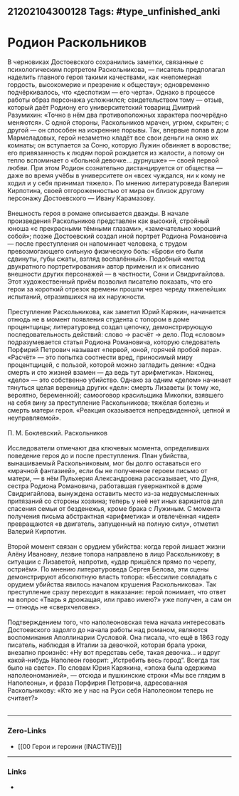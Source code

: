 21202104300128
Tags: #type_unfinished_anki
---
# Родион Раскольников

В черновиках Достоевского сохранились заметки, связанные с психологическим портретом Раскольникова, — писатель предполагал наделить главного героя такими качествами, как «непомерная гордость, высокомерие и презрение к обществу»; одновременно подчёркивалось, что «деспотизм — его черта». Однако в процессе работы образ персонажа усложнился; свидетельством тому — отзыв, который даёт Родиону его университетский товарищ Дмитрий Разумихин: «Точно в нём два противоположных характера поочерёдно меняются». С одной стороны, Раскольников мрачен, угрюм, скрытен; с другой — он способен на искренние порывы. Так, впервые попав в дом Мармеладовых, герой незаметно кладёт все свои деньги на окно их комнаты; он вступается за Соню, которую Лужин обвиняет в воровстве; его привязанность к людям порой рождается из жалости, а потому он тепло вспоминает о «больной девочке… дурнушке» — своей первой любви. При этом Родион сознательно дистанцируется от общества — даже во время учёбы в университете он «всех чуждался, ни к кому не ходил и у себя принимал тяжело». По мнению литературоведа Валерия Кирпотина, своей отгороженностью от мира он близок другому персонажу Достоевского — Ивану Карамазову.<br><br>Внешность героя в романе описывается дважды. В начале произведения Раскольников представлен как высокий, стройный юноша «с прекрасными тёмными глазами», «замечательно хороший собой»; позже Достоевский создал иной портрет Родиона Романовича — после преступления он напоминает человека, с трудом превозмогающего сильную физическую боль: «Брови его были сдвинуты, губы сжаты, взгляд воспалённый». Подобный «метод двукратного портретирования» автор применил и к описанию внешности других персонажей — в частности, Сони и Свидригайлова. Этот художественный приём позволил писателю показать, что его герои за короткий отрезок времени прошли через череду тяжелейших испытаний, отразившихся на их наружности.<br><br>Преступление Раскольникова, как заметил Юрий Карякин, начинается отнюдь не в момент появления студента с топором в доме процентщицы; литературовед создал цепочку, демонстрирующую последовательность действий: слово → расчёт → дело. Под «словом» подразумевается статья Родиона Романовича, которую следователь Порфирий Петрович называет «первой, юной, горячей пробой пера». «Расчёт» — это попытка соотнести вред, приносимый миру процентщицей, с пользой, которой можно загладить деяние: «Одна смерть и сто жизней взамен — да ведь тут арифметика». Наконец, «дело» — это собственно убийство. Однако за одним «делом» начинает тянуться целая вереница других «дел»: смерть Лизаветы (к тому же, вероятно, беременной); самооговор красильщика Миколки, взявшего на себя вину за преступление Раскольникова; тяжёлая болезнь и смерть матери героя. «Реакция оказывается непредвиденной, цепной и неуправляемой».<br><br>П. М. Боклевский. Раскольников<br><br>Исследователи отмечают два ключевых момента, определивших поведение героя до и после преступления. План убийства, вынашиваемый Раскольниковым, мог бы долго оставаться его «мрачной фантазией», если бы не полученное героем письмо от матери, — в нём Пульхерия Александровна рассказывает, что Дуня, сестра Родиона Романовича, работавшая гувернанткой в доме Свидригайлова, вынуждена оставить место из-за недвусмысленных притязаний со стороны хозяина; теперь у неё нет иных вариантов для спасения семьи от безденежья, кроме брака с Лужиным. С момента получения письма абстрактная «арифметика» и отвлечённая «идея» превращаются «в двигатель, запущенный на полную силу», отметил Валерий Кирпотин.<br><br>Второй момент связан с орудием убийства: когда герой лишает жизни Алёну Ивановну, лезвие топора направлено в лицо Раскольникову; в ситуации с Лизаветой, напротив, «удар пришёлся прямо по черепу, остриём». По мнению литературоведа Сергея Белова, эти сцены демонстрируют абсолютную власть топора: «Бессилие совладать с орудием убийства явилось началом крушения Раскольникова». Так преступление сразу переходит в наказание: герой понимает, что ответ на вопрос «Тварь я дрожащая, или право имею?» уже получен, а сам он — отнюдь не «сверхчеловек».<br><br>Подтверждением того, что наполеоновская тема начала интересовать Достоевского задолго до начала работы над романом, являются воспоминания Аполлинарии Сусловой. Она писала, что ещё в 1863 году писатель, наблюдая в Италии за девочкой, которая брала уроки, внезапно произнёс: «Ну вот представь себе, такая девочка… и вдруг какой-нибудь Наполеон говорит: „Истребить весь город“. Всегда так было на свете». По словам Юрия Карякина, «эпоха была одержима наполеономанией», — отсюда и пушкинские строки «Мы все глядим в Наполеоны», и фраза Порфирия Петровича, адресованная Раскольникову: «Кто же у нас на Руси себя Наполеоном теперь не считает?»<br><br>

---
### Zero-Links
- [[00 Герои и героини (INACTIVE)]]
---
### Links
-